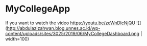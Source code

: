 # MyCollegeApp
If you want to watch the video https://youtu.be/zeWnDlcNjQU
![](http://abdulazizahwan.blog.unnes.ac.id/wp-content/uploads/sites/3025/2019/06/MyCollegeDashboard.png | width=100)
